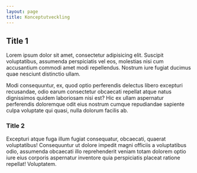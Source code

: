 ```yaml
---
layout: page
title: Konceptutveckling
---
```


## Title 1

Lorem ipsum dolor sit amet, consectetur adipisicing elit. Suscipit voluptatibus, assumenda perspiciatis vel eos, molestias nisi cum accusantium commodi amet modi repellendus. Nostrum iure fugiat ducimus quae nesciunt distinctio ullam.

Modi consequuntur, ex, quod optio perferendis delectus libero excepturi recusandae, odio earum consectetur obcaecati repellat atque natus dignissimos quidem laboriosam nisi est? Hic ex ullam aspernatur perferendis doloremque odit eius nostrum cumque repudiandae sapiente culpa voluptate qui quasi, nulla dolorum facilis ab.

### Title 2

Excepturi atque fuga illum fugiat consequatur, obcaecati, quaerat voluptatibus! Consequuntur ut dolore impedit magni officiis a voluptatibus odio, assumenda obcaecati illo reprehenderit veniam totam dolorem optio iure eius corporis aspernatur inventore quia perspiciatis placeat ratione repellat! Voluptatem.
